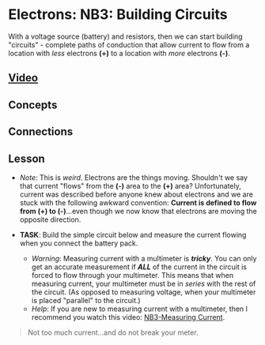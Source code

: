 # Electrons: NB3: Building Circuits
With a voltage source (battery) and resistors, then we can start building "circuits" - complete paths of conduction that allow current to flow from a location with *less* electrons **(+)** to a location with *more* electrons **(-)**.

## [Video](https://vimeo.com/1000730032)

## Concepts

## Connections

## Lesson

- *Note*: This is *weird*. Electrons are the things moving. Shouldn't we say that current "flows" from the **(-)** area to the **(+)** area? Unfortunately, current was described before anyone knew about electrons and we are stuck with the following awkward convention: **Current is defined to flow from (+) to (-)**...even though we now know that electrons are moving the opposite direction.

- **TASK**: Build the simple circuit below and measure the current flowing when you connect the battery pack.
  - *Warning*: Measuring current with a multimeter is ***tricky***. You can only get an accurate measurement if ***ALL*** of the current in the circuit is forced to flow through your multimeter. This means that when measuring current, your multimeter must be in *series* with the rest of the circuit. (As opposed to measuring voltage, when your multimeter is placed "parallel" to the circuit.)
  - *Help*: If you are new to measuring current with a multimeter, then I recommend you watch this video: [NB3-Measuring Current](https://vimeo.com/??????).
> Not too much current...and do not break your meter.
